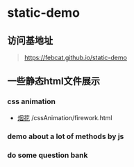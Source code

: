 # static-demo
## 访问基地址
> https://febcat.github.io/static-demo

## 一些静态html文件展示
### css animation
  + [烟花](https://febcat.github.io/static-demo/cssAnimation/firework.html) /cssAnimation/firework.html
### demo about a lot of methods by js
### do some question bank

